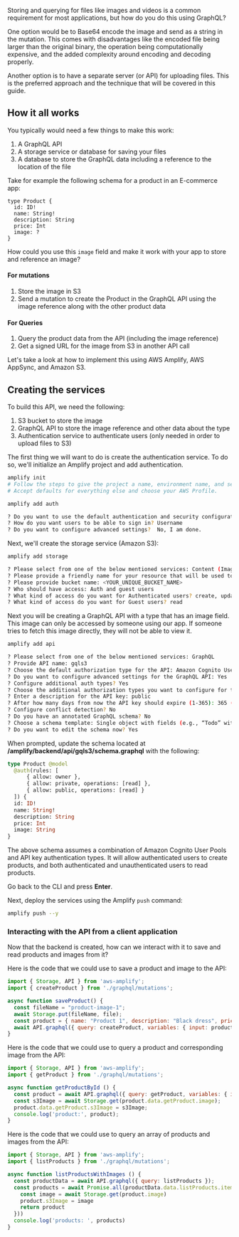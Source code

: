 Storing and querying for files like images and videos is a common requirement for most applications, but how do you do this using GraphQL?

One option would be to Base64 encode the image and send as a string in the mutation. This comes with disadvantages like the encoded file being larger than the original binary, the operation being computationally expensive, and the added complexity around encoding and decoding properly.

Another option is to have a separate server (or API) for uploading files. This is the preferred approach and the technique that will be covered in this guide.

## How it all works

You typically would need a few things to make this work:

1. A GraphQL API
2. A storage service or database for saving your files
3. A database to store the GraphQL data including a reference to the location of the file

Take for example the following schema for a product in an E-commerce app:

```
type Product {
  id: ID!
  name: String!
  description: String
  price: Int
  image: ?
}
```

How could you use this `image` field and make it work with your app to store and reference an image?

#### For mutations

1. Store the image in S3
2. Send a mutation to create the Product in the GraphQL API using the image reference along with the other product data

#### For Queries

1. Query the product data from the API (including the image reference)
2. Get a signed URL for the image from S3 in another API call

Let's take a look at how to implement this using AWS Amplify, AWS AppSync, and Amazon S3.

<!-- ## Creating the client

In this guide the client code will be written in React, but you can use Vue, Angular, or any other JavaScript framework because the API calls the you will be writing are not React specific.

To get started, create a new JavaScript project, change into the directory and install the amplify and uuid dependencies:

```
npx create-react-app gqlimages
cd gqlimages
npm install aws-amplify @aws-amplify/ui-react uuid
``` -->

## Creating the services

To build this API, we need the following:

1. S3 bucket to store the image
2. GraphQL API to store the image reference and other data about the type
3. Authentication service to authenticate users (only needed in order to upload files to S3)

The first thing we will want to do is create the authentication service. To do so, we'll initialize an Amplify project and add authentication.


```sh
amplify init
# Follow the steps to give the project a name, environment name, and set the default text editor.
# Accept defaults for everything else and choose your AWS Profile.

amplify add auth

? Do you want to use the default authentication and security configuration? Default configuration
? How do you want users to be able to sign in? Username
? Do you want to configure advanced settings?  No, I am done.
```

Next, we'll create the storage service (Amazon S3):

```sh
amplify add storage

? Please select from one of the below mentioned services: Content (Images, audio, video, etc.)
? Please provide a friendly name for your resource that will be used to label this category in the project: gqls3
? Please provide bucket name: <YOUR_UNIQUE_BUCKET_NAME>
? Who should have access: Auth and guest users
? What kind of access do you want for Authenticated users? create, update, read, delete
? What kind of access do you want for Guest users? read
```

Next you will be creating a GraphQL API with a type that has an image field. This image can only be accessed by someone using our app. If someone tries to fetch this image directly, they will not be able to view it.

```sh
amplify add api

? Please select from one of the below mentioned services: GraphQL
? Provide API name: gqls3
? Choose the default authorization type for the API: Amazon Cognito User Pool
? Do you want to configure advanced settings for the GraphQL API: Yes
? Configure additional auth types? Yes
? Choose the additional authorization types you want to configure for the API: API key
? Enter a description for the API key: public
? After how many days from now the API key should expire (1-365): 365 (or your preferred expiration)
? Configure conflict detection? No
? Do you have an annotated GraphQL schema? No
? Choose a schema template: Single object with fields (e.g., “Todo” with ID, name, description)
? Do you want to edit the schema now? Yes
```

When prompted, update the schema located at __/amplify/backend/api/gqls3/schema.graphql__ with the following:

```graphql
type Product @model
  @auth(rules: [
      { allow: owner },
      { allow: private, operations: [read] },
      { allow: public, operations: [read] }
  ]) {
  id: ID!
  name: String!
  description: String
  price: Int
  image: String
}
```

<amplify-callout>

The above schema assumes a combination of Amazon Cognito User Pools and API key authentication types. It will allow authenticated users to create products, and both authenticated and unauthenticated users to read products.

</amplify-callout>

Go back to the CLI and press __Enter__.

Next, deploy the services using the Amplify `push` command:

```sh
amplify push --y
```

### Interacting with the API from a client application

Now that the backend is created, how can we interact with it to save and read products and images from it?

Here is the code that we could use to save a product and image to the API:

```js
import { Storage, API } from 'aws-amplify';
import { createProduct } from './graphql/mutations';

async function saveProduct() {
  const fileName = "product-image-1";
  await Storage.put(fileName, file);
  const product = { name: "Product 1", description: "Black dress", price: 200, image: fileName };
  await API.graphql({ query: createProduct, variables: { input: product }});
}
```

Here is the code that we could use to query a product and corresponding image from the API:

```javascript
import { Storage, API } from 'aws-amplify';
import { getProduct } from './graphql/mutations';

async function getProductById () {
  const product = await API.graphql({ query: getProduct, variables: { id: "12345" }});
  const s3Image = await Storage.get(product.data.getProduct.image);
  product.data.getProduct.s3Image = s3Image;
  console.log('product:', product);
}
```

Here is the code that we could use to query an array of products and images from the API:

```javascript
import { Storage, API } from 'aws-amplify';
import { listProducts } from './graphql/mutations';

async function listProductsWithImages () {
  const productData = await API.graphql({ query: listProducts });
  const products = await Promise.all(productData.data.listProducts.items.map(async product => {
    const image = await Storage.get(product.image)
    product.s3Image = image
    return product
  }))
  console.log('products: ', products)
}
```
